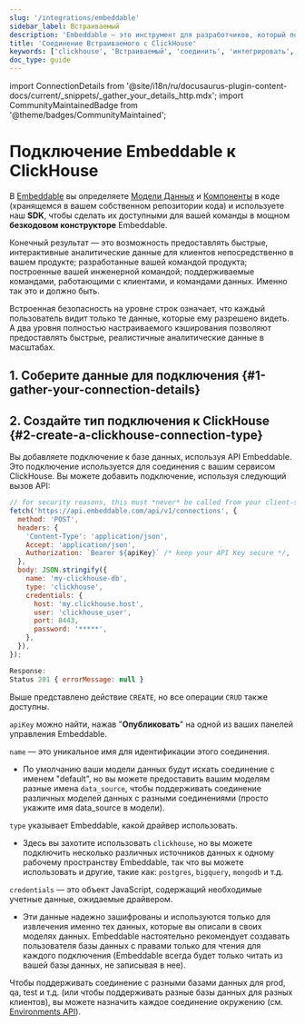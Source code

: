 ```yaml
---
slug: '/integrations/embeddable'
sidebar_label: Встраиваемый
description: 'Embeddable — это инструмент для разработчиков, который позволяет создавать'
title: 'Соединение Встраиваемого с ClickHouse'
keywords: ['clickhouse', 'Встраиваемый', 'соединить', 'интегрировать', 'ui']
doc_type: guide
---
```

import ConnectionDetails from '@site/i18n/ru/docusaurus-plugin-content-docs/current/_snippets/_gather_your_details_http.mdx';
import CommunityMaintainedBadge from '@theme/badges/CommunityMaintained';


# Подключение Embeddable к ClickHouse

<CommunityMaintainedBadge/>

В [Embeddable](https://embeddable.com/) вы определяете [Модели Данных](https://docs.embeddable.com/data-modeling/introduction) и [Компоненты](https://docs.embeddable.com/development/introduction) в коде (хранящемся в вашем собственном репозитории кода) и используете наш **SDK**, чтобы сделать их доступными для вашей команды в мощном **безкодовом конструкторе** Embeddable.

Конечный результат — это возможность предоставлять быстрые, интерактивные аналитические данные для клиентов непосредственно в вашем продукте; разработанные вашей командой продукта; построенные вашей инженерной командой; поддерживаемые командами, работающими с клиентами, и командами данных. Именно так это и должно быть.

Встроенная безопасность на уровне строк означает, что каждый пользователь видит только те данные, которые ему разрешено видеть. А два уровня полностью настраиваемого кэширования позволяют предоставлять быстрые, реалистичные аналитические данные в масштабах.

## 1. Соберите данные для подключения {#1-gather-your-connection-details}
<ConnectionDetails />

## 2. Создайте тип подключения к ClickHouse {#2-create-a-clickhouse-connection-type}

Вы добавляете подключение к базе данных, используя API Embeddable. Это подключение используется для соединения с вашим сервисом ClickHouse. Вы можете добавить подключение, используя следующий вызов API:

```javascript
// for security reasons, this must *never* be called from your client-side
fetch('https://api.embeddable.com/api/v1/connections', {
  method: 'POST',
  headers: {
    'Content-Type': 'application/json',
    Accept: 'application/json',
    Authorization: `Bearer ${apiKey}` /* keep your API Key secure */,
  },
  body: JSON.stringify({
    name: 'my-clickhouse-db',
    type: 'clickhouse',
    credentials: {
      host: 'my.clickhouse.host',
      user: 'clickhouse_user',
      port: 8443,
      password: '*****',
    },
  }),
});

Response:
Status 201 { errorMessage: null }
```

Выше представлено действие `CREATE`, но все операции `CRUD` также доступны.

`apiKey` можно найти, нажав "**Опубликовать**" на одной из ваших панелей управления Embeddable.

`name` — это уникальное имя для идентификации этого соединения.
- По умолчанию ваши модели данных будут искать соединение с именем "default", но вы можете предоставить вашим моделям разные имена `data_source`, чтобы поддерживать соединение различных моделей данных с разными соединениями (просто укажите имя data_source в модели).

`type` указывает Embeddable, какой драйвер использовать.

- Здесь вы захотите использовать `clickhouse`, но вы можете подключить несколько различных источников данных к одному рабочему пространству Embeddable, так что вы можете использовать и другие, такие как: `postgres`, `bigquery`, `mongodb` и т.д.

`credentials` — это объект JavaScript, содержащий необходимые учетные данные, ожидаемые драйвером.
- Эти данные надежно зашифрованы и используются только для извлечения именно тех данных, которые вы описали в своих моделях данных.
Embeddable настоятельно рекомендует создавать пользователя базы данных с правами только для чтения для каждого подключения (Embeddable всегда будет только читать из вашей базы данных, не записывая в нее).

Чтобы поддерживать соединение с разными базами данных для prod, qa, test и т.д. (или чтобы поддерживать разные базы данных для разных клиентов), вы можете назначить каждое соединение окружению (см. [Environments API](https://docs.embeddable.com/data/environments)).